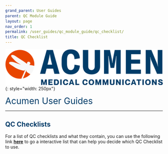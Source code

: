 ```yaml
---
grand_parent: User Guides
parent: QC Module Guide
layout: page
nav_order: 1
permalink: /user_guides/qc_module_guide/qc_checklist/
title: QC Checklist
---
```


![image](/assets/images/logo.jpg){: style="width: 250px"}

<span style="color:#003C68; font-size: 28px">Acumen User Guides</span>

---

## <span style="color:#003C68">QC Checklists</span>

For a list of QC checklists and what they contain, you can use the following link **[here](https://www.acumenmedcom.com/qc-checklists)** to go a interactive list that can help you decide which QC Checklist to use.
